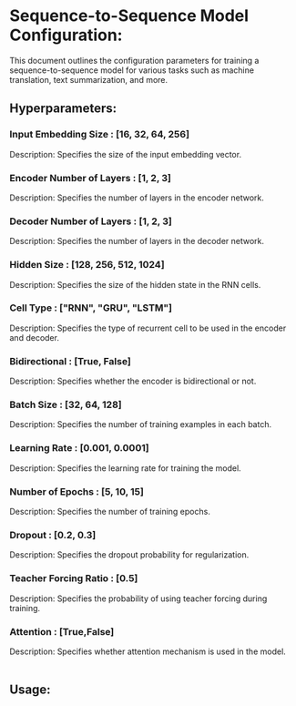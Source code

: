 # Sequence-to-Sequence Model Configuration:
This document outlines the configuration parameters for training a sequence-to-sequence model for various tasks such as machine translation, text summarization, and more.

## Hyperparameters:
### Input Embedding Size : [16, 32, 64, 256]
Description: Specifies the size of the input embedding vector.<br>

### Encoder Number of Layers : [1, 2, 3]
Description: Specifies the number of layers in the encoder network.<br>
### Decoder Number of Layers : [1, 2, 3]
Description: Specifies the number of layers in the decoder network.<br>
### Hidden Size : [128, 256, 512, 1024]
Description: Specifies the size of the hidden state in the RNN cells.<br>
### Cell Type : ["RNN", "GRU", "LSTM"]
Description: Specifies the type of recurrent cell to be used in the encoder and decoder.<br>
### Bidirectional : [True, False]
Description: Specifies whether the encoder is bidirectional or not.<br>
### Batch Size : [32, 64, 128]
Description: Specifies the number of training examples in each batch.<br>
### Learning Rate : [0.001, 0.0001]
Description: Specifies the learning rate for training the model.<br>
### Number of Epochs : [5, 10, 15]
Description: Specifies the number of training epochs.<br>
### Dropout : [0.2, 0.3]
Description: Specifies the dropout probability for regularization.<br>
### Teacher Forcing Ratio : [0.5]
Description: Specifies the probability of using teacher forcing during training.<br>
### Attention : [True,False]
Description: Specifies whether attention mechanism is used in the model.<br>
<br>

## Usage:
